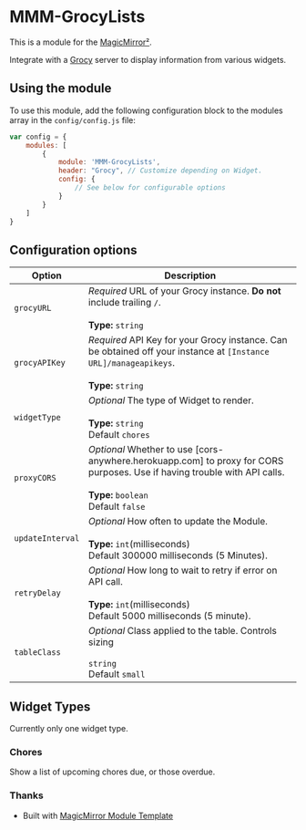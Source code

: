 # MMM-GrocyLists

This is a module for the [MagicMirror²](https://github.com/MichMich/MagicMirror/).

Integrate with a [Grocy](https://github.com/grocy/grocy) server to display information from various widgets.

## Using the module

To use this module, add the following configuration block to the modules array in the `config/config.js` file:
```js
var config = {
    modules: [
        {
            module: 'MMM-GrocyLists',
            header: "Grocy", // Customize depending on Widget.
            config: {
                // See below for configurable options
            }
        }
    ]
}
```

## Configuration options

| Option           | Description
|----------------- |-----------
| `grocyURL`       | *Required* URL of your Grocy instance. **Do not** include trailing `/`.<br><br>**Type:** `string`
| `grocyAPIKey`    | *Required* API Key for your Grocy instance. Can be obtained off your instance at `[Instance URL]/manageapikeys`.<br><br>**Type:** `string`
| `widgetType`     | *Optional* The type of Widget to render. <br><br>**Type:** `string` <br>Default `chores`
| `proxyCORS`      | *Optional* Whether to use [cors-anywhere.herokuapp.com] to proxy for CORS purposes. Use if having trouble with API calls.  <br><br>**Type:** `boolean` <br>Default `false`
| `updateInterval` | *Optional* How often to update the Module. <br><br>**Type:** `int`(milliseconds)<br>Default 300000 milliseconds (5 Minutes).
| `retryDelay`     | *Optional* How long to wait to retry if error on API call.<br><br>**Type:** `int`(milliseconds) <br>Default 5000 milliseconds (5 minute).
| `tableClass`     | *Optional* Class applied to the table. Controls sizing <br><br> `string`<br> Default `small`

## Widget Types
Currently only one widget type.

### Chores
Show a list of upcoming chores due, or those overdue.

### Thanks
* Built with [MagicMirror Module Template](https://github.com/roramirez/MagicMirror-Module-Template)
